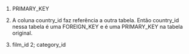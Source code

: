 1. PRIMARY_KEY
2. A coluna country_id faz referência a outra tabela. Então country_id nessa tabela é uma FOREIGN_KEY e é uma PRIMARY_KEY na
tabela original.

1. film_id
2; category_id